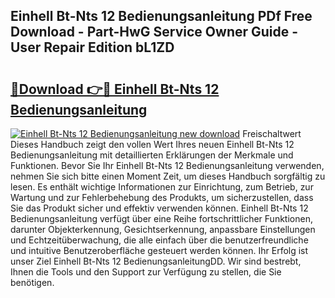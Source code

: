 ## Einhell Bt-Nts 12 Bedienungsanleitung PDf Free Download - Part-HwG Service Owner Guide - User Repair Edition bL1ZD

# <h2><a href="http://df1uh6m.blite.top/?on=Einhell+Bt-Nts+12+Bedienungsanleitung">🔗Download 👉🔴 Einhell Bt-Nts 12 Bedienungsanleitung</a></h2>

[![Einhell Bt-Nts 12 Bedienungsanleitung new download](https://i.imgur.com/lujVjoI.png)](http://df1uh6m.blite.top/?on=Einhell+Bt-Nts+12+Bedienungsanleitung)
Freischaltwert Dieses Handbuch zeigt den vollen Wert Ihres neuen Einhell Bt-Nts 12 Bedienungsanleitung mit detaillierten Erklärungen der Merkmale und Funktionen. Bevor Sie Ihr Einhell Bt-Nts 12 Bedienungsanleitung verwenden, nehmen Sie sich bitte einen Moment Zeit, um dieses Handbuch sorgfältig zu lesen. Es enthält wichtige Informationen zur Einrichtung, zum Betrieb, zur Wartung und zur Fehlerbehebung des Produkts, um sicherzustellen, dass Sie das Produkt sicher und effektiv verwenden können. Einhell Bt-Nts 12 Bedienungsanleitung verfügt über eine Reihe fortschrittlicher Funktionen, darunter Objekterkennung, Gesichtserkennung, anpassbare Einstellungen und Echtzeitüberwachung, die alle einfach über die benutzerfreundliche und intuitive Benutzeroberfläche gesteuert werden können. Ihr Erfolg ist unser Ziel Einhell Bt-Nts 12 BedienungsanleitungDD. Wir sind bestrebt, Ihnen die Tools und den Support zur Verfügung zu stellen, die Sie benötigen.
